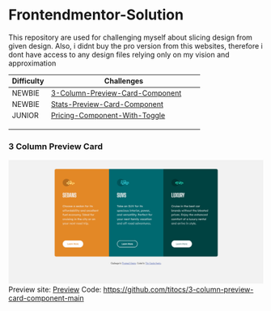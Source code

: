 # Frontendmentor-Solution

This repository are used for challenging myself about slicing design from given design. Also, i didnt buy the pro version from this websites, therefore i dont have access to any design files relying only on my vision and approximation

| **Difficulty** | **Challenges** |
|---|---|
| NEWBIE | [3-Column-Preview-Card-Component](https://www.frontendmentor.io/solutions/3columnpreviewcardcomponent-lr5LzKHgf) &nbsp; &nbsp; &nbsp; &nbsp;|
| NEWBIE | [Stats-Preview-Card-Component](https://www.frontendmentor.io/solutions/responsive-landing-page-using-css-flexbox-ISEkuUCSN) &nbsp; &nbsp; &nbsp; &nbsp;|
| JUNIOR | [Pricing-Component-With-Toggle](https://www.frontendmentor.io/solutions/pricing-component-with-toggle-2cR2RZGhK) &nbsp; &nbsp; &nbsp; &nbsp;|
| | |
| | |
| | |

### 3 Column Preview Card
![3 Column Preview Card](/images/3ColumnPreviewCard.png)
Preview site: [Preview](https://titocs.github.io/3-column-preview-card-component-main/)
Code: https://github.com/titocs/3-column-preview-card-component-main
